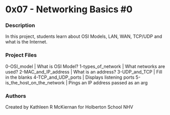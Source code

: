 # 0x07 - Networking Basics #0

### Description
In this project, students learn about OSI Models, LAN, WAN, TCP/UDP and what is the Internet.

### Project Files

0-OSI_model | What is OSI Model?
1-types_of_network | What networks are used?
2-MAC_and_IP_address | What is an address?
3-UDP_and_TCP | Fill in the blanks
4-TCP_and_UDP_ports | Displays listening ports
5-is_the_host_on_the_network | Pings an IP address passed as an arg

### Authors
Created by Kathleen R McKiernan for Holberton School NHV